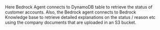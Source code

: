Here Bedrock Agent connects to DynamoDB table to retrieve the status of customer accounts.
Also, the Bedrock agent connects to Bedrock Knowledge base to retrieve detailed explanations on the status / reason etc using the company documents that are uploaded in an S3 bucket.
